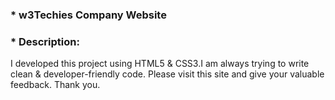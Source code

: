 ### * w3Techies Company Website

### * Description: <br>
I developed this project using HTML5 & CSS3.I am always trying to write clean & developer-friendly code. Please visit this site and give your valuable feedback. Thank you.


